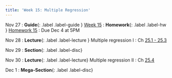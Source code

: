 ```yaml
---
title: 'Week 15: Multiple Regression'
---
```


Nov 27
: **Guide**{: .label .label-guide } [Week 15](/assets/guides/week15.pdf)
: **Homework**{: .label .label-hw } [Homework 15](http://prob140.datahub.berkeley.edu/hub/user-redirect/git-pull?repo=https://github.com/prob140/materials-fa23&branch=main&subPath=hw/Homework_15.ipynb)
    : Due Dec 4 at 5PM

Nov 28
: **Lecture**{: .label .label-lecture } Multiple regression I
    : Ch [25.1 - 25.3](http://prob140.org/textbook/content/Chapter_25/00_Multiple_Regression.html#)

Nov 29
: **Section**{: .label .label-disc}

Nov 30
: **Lecture**{: .label .label-lecture} Multiple regression II
    : Ch [25.4](http://prob140.org/textbook/content/Chapter_25/04_Multiple_Regression.html)

Dec 1
: **Mega-Section**{: .label .label-disc}